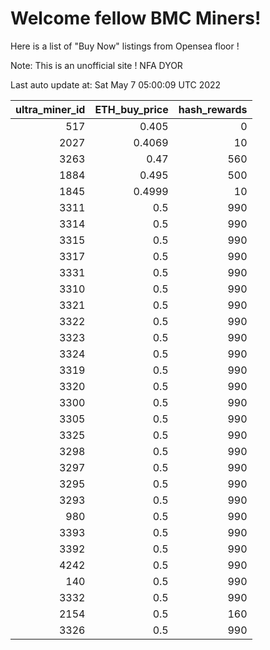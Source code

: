 # Welcome fellow BMC Miners!
Here is a list of "Buy Now" listings from Opensea floor !

Note: This is an unofficial site ! NFA DYOR


Last auto update at: Sat May  7 05:00:09 UTC 2022


|   ultra_miner_id |   ETH_buy_price |   hash_rewards |
|-----------------:|----------------:|---------------:|
|              517 |          0.405  |              0 |
|             2027 |          0.4069 |             10 |
|             3263 |          0.47   |            560 |
|             1884 |          0.495  |            500 |
|             1845 |          0.4999 |             10 |
|             3311 |          0.5    |            990 |
|             3314 |          0.5    |            990 |
|             3315 |          0.5    |            990 |
|             3317 |          0.5    |            990 |
|             3331 |          0.5    |            990 |
|             3310 |          0.5    |            990 |
|             3321 |          0.5    |            990 |
|             3322 |          0.5    |            990 |
|             3323 |          0.5    |            990 |
|             3324 |          0.5    |            990 |
|             3319 |          0.5    |            990 |
|             3320 |          0.5    |            990 |
|             3300 |          0.5    |            990 |
|             3305 |          0.5    |            990 |
|             3325 |          0.5    |            990 |
|             3298 |          0.5    |            990 |
|             3297 |          0.5    |            990 |
|             3295 |          0.5    |            990 |
|             3293 |          0.5    |            990 |
|              980 |          0.5    |            990 |
|             3393 |          0.5    |            990 |
|             3392 |          0.5    |            990 |
|             4242 |          0.5    |            990 |
|              140 |          0.5    |            990 |
|             3332 |          0.5    |            990 |
|             2154 |          0.5    |            160 |
|             3326 |          0.5    |            990 |